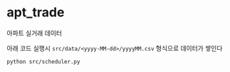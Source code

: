 # apt_trade
아파트 실거래 데이터

아래 코드 실행시 `src/data/<yyyy-MM-dd>/yyyyMM.csv` 형식으로 데이터가 쌓인다

```shell
python src/scheduler.py
```